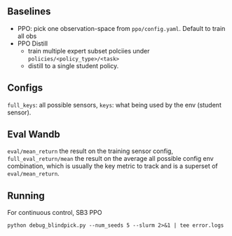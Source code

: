 ## Baselines
- PPO:
pick one observation-space from `ppo/config.yaml`. Default to train all obs
- PPO Distill
    - train multiple expert subset polciies under `policies/<policy_type>/<task>`
    - distill to a single student policy.

## Configs
`full_keys`: all possible sensors, `keys`: what being used by the env (student sensor). 

## Eval Wandb
`eval/mean_return` the result on the training sensor config, `full_eval_return/mean` the result on the average all possible config env combination, which is usually the key metric to track and is a superset of `eval/mean_return`.


## Running

For continuous control, SB3 PPO

```
python debug_blindpick.py --num_seeds 5 --slurm 2>&1 | tee error.logs
```